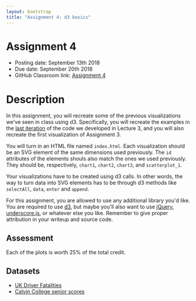 ```yaml
---
layout: bootstrap
title: "Assignment 4: d3 basics"
---
```


# Assignment 4

- Posting date: September 13th 2018
- Due date: September 20th 2018
- GitHub Classroom link: [Assignment 4](https://classroom.github.com/a/h0BRNFpo)

# Description

In this assignment, you will recreate some of the previous
visualizations we've seen in class using d3. Specifically, you will recreate
the examples in the [last iteration](lectures/lecture4/iteration_8.html) of the
code we developed in Lecture 3, and you will also recreate the first
visualization of Assignment 3.

You will turn in an HTML file named `index.html`. Each visualization
should be an SVG element of the same dimensions used previously. The
`id` attributes of the elements shouls also match the ones we used
previously. They should be, respectively, `chart1`,
`chart2`, `chart3`, and `scatterplot_1`.

Your visualizations have to be created using d3 calls. In other words,
the way to turn data into SVG elements has to be through d3 methods
like `selectAll`, `data`, `enter` and `append`.

For this assignment, you are allowed to use any additional library you'd
like. You are required to use [d3](http://d3js.org), but maybe you'll
also want to use
[jQuery](http://jquery.com/),
[underscore.js](http://underscorejs.org/), or whatever else you like. Remember
to give proper attribution in your writeup and source code.

## Assessment

Each of the plots is worth 25% of the total credit. 

## Datasets

- [UK Driver Fatalities](assignment_4/ukDriverFatalities.js)
- [Calvin College senior scores](assignment_4/calvinScores.js)
